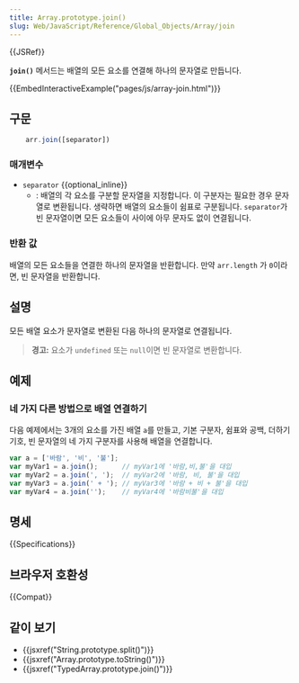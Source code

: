 ```yaml
---
title: Array.prototype.join()
slug: Web/JavaScript/Reference/Global_Objects/Array/join
---
```


{{JSRef}}

**`join()`** 메서드는 배열의 모든 요소를 연결해 하나의 문자열로 만듭니다.

{{EmbedInteractiveExample("pages/js/array-join.html")}}

## 구문

```js
    arr.join([separator])
```

### 매개변수

- `separator` {{optional_inline}}
  - : 배열의 각 요소를 구분할 문자열을 지정합니다. 이 구분자는 필요한 경우 문자열로 변환됩니다. 생략하면 배열의 요소들이 쉼표로 구분됩니다. `separator`가 빈 문자열이면 모든 요소들이 사이에 아무 문자도 없이 연결됩니다.

### 반환 값

배열의 모든 요소들을 연결한 하나의 문자열을 반환합니다. 만약 `arr.length` 가 `0`이라면, 빈 문자열을 반환합니다.

## 설명

모든 배열 요소가 문자열로 변환된 다음 하나의 문자열로 연결됩니다.

> **경고:** 요소가 `undefined` 또는 `null`이면 빈 문자열로 변환합니다.

## 예제

### 네 가지 다른 방법으로 배열 연결하기

다음 예제에서는 3개의 요소를 가진 배열 `a`를 만들고, 기본 구분자, 쉼표와 공백, 더하기 기호, 빈 문자열의 네 가지 구분자를 사용해 배열을 연결합니다.

```js
var a = ['바람', '비', '불'];
var myVar1 = a.join();      // myVar1에 '바람,비,불'을 대입
var myVar2 = a.join(', ');  // myVar2에 '바람, 비, 불'을 대입
var myVar3 = a.join(' + '); // myVar3에 '바람 + 비 + 불'을 대입
var myVar4 = a.join('');    // myVar4에 '바람비불'을 대입
```

## 명세

{{Specifications}}

## 브라우저 호환성

{{Compat}}

## 같이 보기

- {{jsxref("String.prototype.split()")}}
- {{jsxref("Array.prototype.toString()")}}
- {{jsxref("TypedArray.prototype.join()")}}

